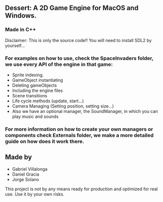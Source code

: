## Dessert: A 2D Game Engine for MacOS and Windows.
### Made in C++

Disclaimer: This is only the source code!! You will need to install SDL2 by yourself...

### For examples on how to use, check the SpaceInvaders folder, we use every API of the engine in that game:

- Sprite indexing.
- GameObject instantiating
- Deleting gameObjects
- Including the engine files
- Scene transitions
- Life cycle methods (update, start...)
- Camera Managing (Setting position, setting size...)
- Also we have an optional manager, the SoundManager, in which you can play music and sounds

### For more information on how to create your own managers or components check Externals folder, we make a more detailed guide on how does it work there.

## Made by
* Gabriel Villalonga
* Daniel Gracia
* Jorge Solano



This project is not by any means ready for production and optimized for real use. Use it by your own risks.
